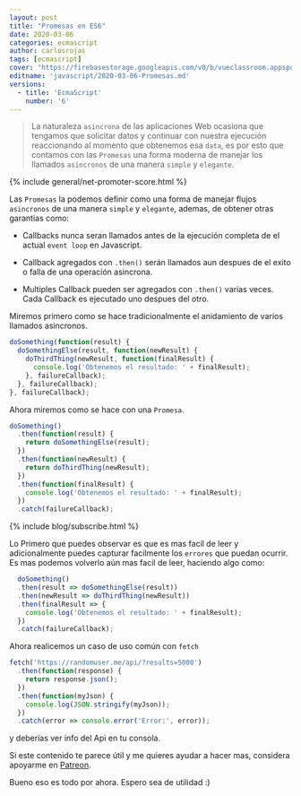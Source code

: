 ```yaml
---
layout: post
title: "Promesas en ES6"
date: 2020-03-06
categories: ecmascript
author: carlosrojas
tags: [ecmascript]
cover: "https://firebasestorage.googleapis.com/v0/b/vueclassroom.appspot.com/o/2018-12-27-intro-es6%2Fecmascript.png?alt=media&token=335db467-ce9e-4e06-9a2d-fc86a785df0b"
editname: 'javascript/2020-03-06-Promesas.md'
versions:
  - title: 'EcmaScript'
    number: '6'
---
```


> La naturaleza `asincrona` de las aplicaciones Web ocasiona que tengamos que solicitar datos y continuar con nuestra ejecución reaccionando al momento que obtenemos esa `data`, es por esto que contamos con las `Promesas` una forma moderna de manejar los llamados `asincronos` de una manera `simple` y `elegante`.

<amp-img width="1024" height="450" layout="responsive" src="https://firebasestorage.googleapis.com/v0/b/vueclassroom.appspot.com/o/2018-12-27-intro-es6%2Fecmascript.png?alt=media&token=335db467-ce9e-4e06-9a2d-fc86a785df0b"></amp-img>

{% include general/net-promoter-score.html %} 

Las `Promesas` la podemos definir como una forma de manejar flujos `asincronos` de una manera `simple` y `elegante`, ademas, de obtener otras garantias como:

- Callbacks nunca seran llamados antes de la ejecución completa de el actual `event loop` en Javascript.

- Callback agregados con `.then()` serán llamados aun despues de el exito o falla de una operación asincrona.

- Multiples Callback pueden ser agregados con `.then()` varias veces. Cada Callback es ejecutado uno despues del otro.

Miremos primero como se hace tradicionalmente el anidamiento de varios llamados asincronos.

```js
doSomething(function(result) {
  doSomethingElse(result, function(newResult) {
    doThirdThing(newResult, function(finalResult) {
      console.log('Obtenemos el resultado: ' + finalResult);
    }, failureCallback);
  }, failureCallback);
}, failureCallback);
```

Ahora miremos como se hace con una `Promesa`.

```js
doSomething()
  .then(function(result) {
    return doSomethingElse(result);
  })
  .then(function(newResult) {
    return doThirdThing(newResult);
  })
  .then(function(finalResult) {
    console.log('Obtenemos el resultado: ' + finalResult);
  })
  .catch(failureCallback);
```

{% include blog/subscribe.html %}

Lo Primero que puedes observar es que es mas facíl de leer y adicionalmente puedes capturar facilmente los `errores` que puedan ocurrir. Es mas podemos volverlo aún mas facil de leer, haciendo algo como:

```js
  doSomething()
  .then(result => doSomethingElse(result))
  .then(newResult => doThirdThing(newResult))
  .then(finalResult => {
    console.log('Obtenemos el resultado: ' + finalResult);
  })
  .catch(failureCallback);
```

Ahora realicemos un caso de uso común con `fetch`

```js
fetch('https://randomuser.me/api/?results=5000')
  .then(function(response) {
    return response.json();
  })
  .then(function(myJson) {
    console.log(JSON.stringify(myJson));
  })
  .catch(error => console.error('Error:', error));
```

y deberias ver info del Api en tu consola.

Si este contenido te parece útil y me quieres ayudar a hacer mas, considera apoyarme en [Patreon](https://www.patreon.com/carlosrojas_o).

Bueno eso es todo por ahora. Espero sea de utilidad :)